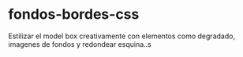# fondos-bordes-css
Estilizar el model box creativamente con elementos como degradado, imagenes de fondos y redondear esquina..s
